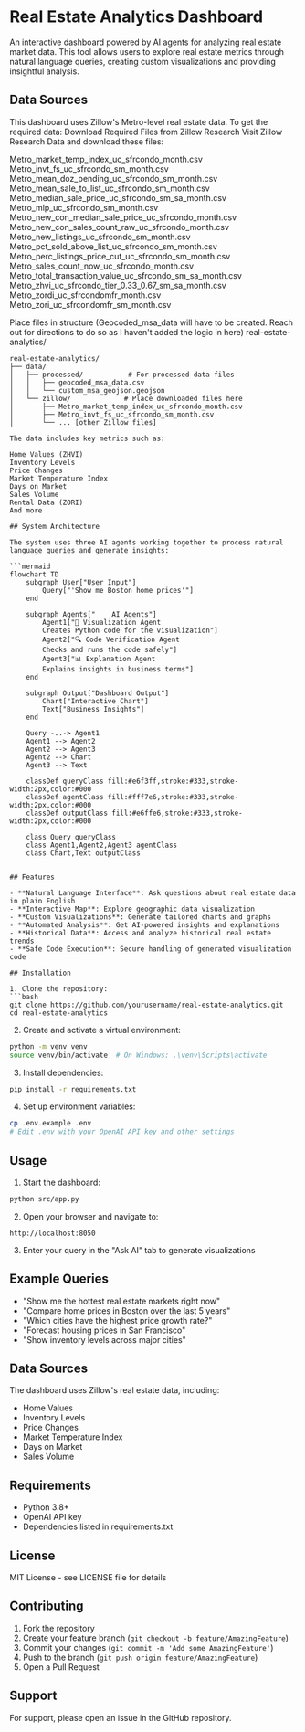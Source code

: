 # Real Estate Analytics Dashboard

An interactive dashboard powered by AI agents for analyzing real estate market data. This tool allows users to explore real estate metrics through natural language queries, creating custom visualizations and providing insightful analysis.

## Data Sources 
This dashboard uses Zillow's Metro-level real estate data. To get the required data:
Download Required Files from Zillow Research
Visit Zillow Research Data and download these files:

Metro_market_temp_index_uc_sfrcondo_month.csv
Metro_invt_fs_uc_sfrcondo_sm_month.csv
Metro_mean_doz_pending_uc_sfrcondo_sm_month.csv
Metro_mean_sale_to_list_uc_sfrcondo_sm_month.csv
Metro_median_sale_price_uc_sfrcondo_sm_sa_month.csv
Metro_mlp_uc_sfrcondo_sm_month.csv
Metro_new_con_median_sale_price_uc_sfrcondo_month.csv
Metro_new_con_sales_count_raw_uc_sfrcondo_month.csv
Metro_new_listings_uc_sfrcondo_sm_month.csv
Metro_pct_sold_above_list_uc_sfrcondo_sm_month.csv
Metro_perc_listings_price_cut_uc_sfrcondo_sm_month.csv
Metro_sales_count_now_uc_sfrcondo_month.csv
Metro_total_transaction_value_uc_sfrcondo_sm_sa_month.csv
Metro_zhvi_uc_sfrcondo_tier_0.33_0.67_sm_sa_month.csv
Metro_zordi_uc_sfrcondomfr_month.csv
Metro_zori_uc_sfrcondomfr_sm_month.csv

Place files in structure (Geocoded_msa_data will have to be created. Reach out for directions to do so as I haven't added the logic in here)
real-estate-analytics/

```plaintext
real-estate-analytics/
├── data/
│   ├── processed/           # For processed data files
│   │   ├── geocoded_msa_data.csv
│   │   └── custom_msa_geojson.geojson
│   └── zillow/             # Place downloaded files here
│       ├── Metro_market_temp_index_uc_sfrcondo_month.csv
│       ├── Metro_invt_fs_uc_sfrcondo_sm_month.csv
│       └── ... [other Zillow files]

The data includes key metrics such as:

Home Values (ZHVI)
Inventory Levels
Price Changes
Market Temperature Index
Days on Market
Sales Volume
Rental Data (ZORI)
And more

## System Architecture

The system uses three AI agents working together to process natural language queries and generate insights:

```mermaid
flowchart TD
    subgraph User["User Input"]
        Query["'Show me Boston home prices'"]
    end

    subgraph Agents["    AI Agents"]
        Agent1["🎨 Visualization Agent
        Creates Python code for the visualization"]
        Agent2["🔍 Code Verification Agent
        Checks and runs the code safely"]
        Agent3["📊 Explanation Agent
        Explains insights in business terms"]
    end

    subgraph Output["Dashboard Output"]
        Chart["Interactive Chart"]
        Text["Business Insights"]
    end

    Query -..-> Agent1
    Agent1 --> Agent2
    Agent2 --> Agent3
    Agent2 --> Chart
    Agent3 --> Text

    classDef queryClass fill:#e6f3ff,stroke:#333,stroke-width:2px,color:#000
    classDef agentClass fill:#fff7e6,stroke:#333,stroke-width:2px,color:#000
    classDef outputClass fill:#e6ffe6,stroke:#333,stroke-width:2px,color:#000
    
    class Query queryClass
    class Agent1,Agent2,Agent3 agentClass
    class Chart,Text outputClass
```
```

## Features

- **Natural Language Interface**: Ask questions about real estate data in plain English
- **Interactive Map**: Explore geographic data visualization
- **Custom Visualizations**: Generate tailored charts and graphs
- **Automated Analysis**: Get AI-powered insights and explanations
- **Historical Data**: Access and analyze historical real estate trends
- **Safe Code Execution**: Secure handling of generated visualization code

## Installation

1. Clone the repository:
```bash
git clone https://github.com/yourusername/real-estate-analytics.git
cd real-estate-analytics
```

2. Create and activate a virtual environment:
```bash
python -m venv venv
source venv/bin/activate  # On Windows: .\venv\Scripts\activate
```

3. Install dependencies:
```bash
pip install -r requirements.txt
```

4. Set up environment variables:
```bash
cp .env.example .env
# Edit .env with your OpenAI API key and other settings
```

## Usage

1. Start the dashboard:
```bash
python src/app.py
```

2. Open your browser and navigate to:
```
http://localhost:8050
```

3. Enter your query in the "Ask AI" tab to generate visualizations

## Example Queries

- "Show me the hottest real estate markets right now"
- "Compare home prices in Boston over the last 5 years"
- "Which cities have the highest price growth rate?"
- "Forecast housing prices in San Francisco"
- "Show inventory levels across major cities"

## Data Sources

The dashboard uses Zillow's real estate data, including:
- Home Values
- Inventory Levels
- Price Changes
- Market Temperature Index
- Days on Market
- Sales Volume

## Requirements

- Python 3.8+
- OpenAI API key
- Dependencies listed in requirements.txt

## License

MIT License - see LICENSE file for details

## Contributing

1. Fork the repository
2. Create your feature branch (`git checkout -b feature/AmazingFeature`)
3. Commit your changes (`git commit -m 'Add some AmazingFeature'`)
4. Push to the branch (`git push origin feature/AmazingFeature`)
5. Open a Pull Request

## Support

For support, please open an issue in the GitHub repository.